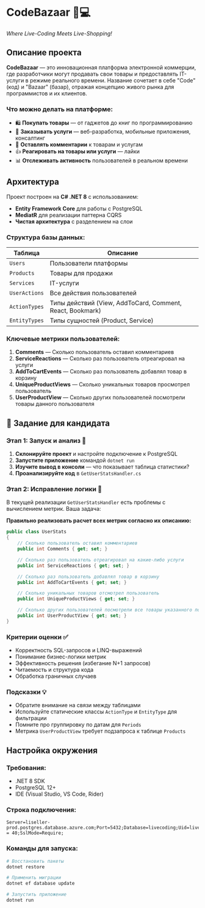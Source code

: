 # CodeBazaar 🛒💻 

*Where Live-Coding Meets Live-Shopping!*

## Описание проекта

**CodeBazaar** — это инновационная платформа электронной коммерции, где разработчики могут продавать свои товары и предоставлять IT-услуги в режиме реального времени. Название сочетает в себе "Code" (код) и "Bazaar" (базар), отражая концепцию живого рынка для программистов и их клиентов.

### Что можно делать на платформе:
- 🛍️ **Покупать товары** — от гаджетов до книг по программированию
- 💼 **Заказывать услуги** — веб-разработка, мобильные приложения, консалтинг
- 💬 **Оставлять комментарии** к товарам и услугам
- 👍 **Реагировать на товары или услуги** — лайки  
- 📊 **Отслеживать активность** пользователей в реальном времени

## Архитектура

Проект построен на **C# .NET 8** с использованием:
- **Entity Framework Core** для работы с PostgreSQL
- **MediatR** для реализации паттерна CQRS
- **Чистая архитектура** с разделением на слои

### Структура базы данных:

| Таблица | Описание |
|---------|----------|
| `Users` | Пользователи платформы |
| `Products` | Товары для продажи |
| `Services` | IT-услуги |
| `UserActions` | Все действия пользователей |
| `ActionTypes` | Типы действий (View, AddToCard, Comment, React, Bookmark) |
| `EntityTypes` | Типы сущностей (Product, Service) |

### Ключевые метрики пользователей:

1. **Comments** — Сколько пользователь оставил комментариев
2. **ServiceReactions** — Сколько раз пользователь отреагировал на услуги  
3. **AddToCartEvents** — Сколько раз пользователь добавлял товар в корзину
4. **UniqueProductViews** — Сколько уникальных товаров просмотрел пользователь
5. **UserProductView** — Сколько других пользователей посмотрели товары данного пользователя

## 🎯 Задание для кандидата

### Этап 1: Запуск и анализ 🚀

1. **Склонируйте проект** и настройте подключение к PostgreSQL
2. **Запустите приложение** командой `dotnet run`
3. **Изучите вывод в консоли** — что показывает таблица статистики?
4. **Проанализируйте код** в `GetUserStatsHandler.cs`

### Этап 2: Исправление логики 🔧

В текущей реализации `GetUserStatsHandler` есть проблемы с вычислением метрик. Ваша задача:

**Правильно реализовать расчет всех метрик согласно их описанию:**

```csharp
public class UserStats
{
    // Сколько пользователь оставил комментариев
    public int Comments { get; set; }

    // Сколько раз пользователь отреагировал на какие-либо услуги
    public int ServiceReactions { get; set; }

    // Сколько раз пользователь добавлял товар в корзину
    public int AddToCartEvents { get; set; }

    // Сколько уникальных товаров отсмотрел пользователь
    public int UniqueProductViews { get; set; }

    // Сколько других пользователей посмотрели все товары указанного пользователя
    public int UserProductView { get; set; }
}
```

### Критерии оценки ✅

- Корректность SQL-запросов и LINQ-выражений
- Понимание бизнес-логики метрик
- Эффективность решения (избегание N+1 запросов)
- Читаемость и структура кода
- Обработка граничных случаев

### Подсказки 💡

- Обратите внимание на связи между таблицами
- Используйте статические классы `ActionType` и `EntityType` для фильтрации
- Помните про группировку по датам для `Periods`
- Метрика `UserProductView` требует подзапроса к таблице `Products`

## Настройка окружения

### Требования:
- .NET 8 SDK
- PostgreSQL 12+
- IDE (Visual Studio, VS Code, Rider)

### Строка подключения:
```
Server=liseller-prod.postgres.database.azure.com;Port=5432;Database=livecoding;Uid=livecoder;Pwd=LC21341da#;Timeout = 40;SslMode=Require;
```

### Команды для запуска:
```bash
# Восстановить пакеты
dotnet restore

# Применить миграции
dotnet ef database update

# Запустить приложение
dotnet run
```
